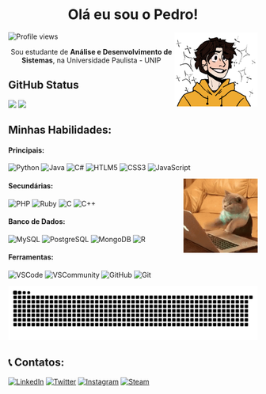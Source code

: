 <!-- Título -->
<h1 align="center"> Olá eu sou o Pedro! </h1>

<!-- Icone -->
<img align="right" height="150" alt="Pedro-Icon" src="./img/icon.png"/>

<!-- Contador de visualizações do perfil -->
<p align="left"> <img src="https://komarev.com/ghpvc/?username=PedroA07&color=yellow" alt="Profile views" /> </p>

<!-- Introdução -->
<p align="center"> Sou estudante de <b>Análise e Desenvolvimento de Sistemas</b>, na Universidade Paulista - UNIP </p>

<!-- GitHub Status -->
## GitHub Status

<div>
  <a href="https://github.com/PedroA07"></a>
  <img loading="lazy" height="180em" src="https://github-readme-stats.vercel.app/api?username=PedroA07&show_icons=true&theme=dracula&include_all_commits=true&count_private=true"/>
  <img loading="lazy" height="180em" src="https://github-readme-stats.vercel.app/api/top-langs/?username=PedroA07&layout=compact&langs_count=7&theme=dracula"/> 
</div>

<!-- Minhas Skills -->
## Minhas Habilidades:

<!-- Linguagens -->
#### Principais:
![Python](https://img.shields.io/badge/Python-3776AB?style=for-the-badge&logo=python&logoColor=white)
![Java](https://img.shields.io/badge/Java-ED8B00?style=for-the-badge&logo=openjdk&logoColor=white)
![C#](https://img.shields.io/badge/C%23-239120?style=for-the-badge&logo=c-sharp&logoColor=white)
![HTLM5](https://img.shields.io/badge/HTML5-E34F26?style=for-the-badge&logo=html5&logoColor=white)
![CSS3](https://img.shields.io/badge/CSS3-1572B6?style=for-the-badge&logo=css3&logoColor=white)
![JavaScript](https://img.shields.io/badge/JavaScript-F7DF1E?style=for-the-badge&logo=javascript&logoColor=black)

<img align="right" height="150px" src="./img/cat-computer.gif">

#### Secundárias:
![PHP](https://img.shields.io/badge/PHP-777BB4?style=for-the-badge&logo=php&logoColor=white)
![Ruby](https://img.shields.io/badge/Ruby-CC342D?style=for-the-badge&logo=ruby&logoColor=white)
![C](https://img.shields.io/badge/C-00599C?style=for-the-badge&logo=c&logoColor=white) 
![C++](https://img.shields.io/badge/C%2B%2B-00599C?style=for-the-badge&logo=c%2B%2B&logoColor=white)

<!-- Banco de Dados -->
#### Banco de Dados:
![MySQL](https://img.shields.io/badge/MySQL-00000F?style=for-the-badge&logo=mysql&logoColor=white)
![PostgreSQL](https://img.shields.io/badge/PostgreSQL-316192?style=for-the-badge&logo=postgresql&logoColor=white)
![MongoDB](https://img.shields.io/badge/MongoDB-4EA94B?style=for-the-badge&logo=mongodb&logoColor=white)
![R](https://img.shields.io/badge/R-276DC3?style=for-the-badge&logo=r&logoColor=white)
<!-- Ferramentas -->
#### Ferramentas:
![VSCode](https://img.shields.io/badge/Visual_Studio_Code-0078D4?style=for-the-badge&logo=visual%20studio%20code&logoColor=white)
![VSCommunity](https://img.shields.io/badge/Visual_Studio-5C2D91?style=for-the-badge&logo=visual%20studio&logoColor=white)
![GitHub](https://img.shields.io/badge/GitHub-100000?style=for-the-badge&logo=github&logoColor=white)
![Git](https://img.shields.io/badge/GIT-E44C30?style=for-the-badge&logo=git&logoColor=white)

<picture>
  <source media="(prefers-color-scheme: dark)" srcset="https://raw.githubusercontent.com/PedroA07/PedroA07/output/github-contribution-grid-snake-dark.svg">
  <source media="(prefers-color-scheme: light)" srcset="https://raw.githubusercontent.com/PedroA07/PedroA07/output/github-contribution-grid-snake.svg">
  <img alt="github contribution grid snake animation" src="https://raw.githubusercontent.com/PedroA07/PedroA07/output/github-contribution-grid-snake.svg">
</picture>

<!-- Contatos -->
## 📞 Contatos:

<div>
  <a href="https://www.linkedin.com/in/pedroandradepereira/" target="_blank"><img src="https://img.shields.io/badge/LinkedIn-0077B5?style=for-the-badge&logo=linkedin&logoColor=white" target="_blank" alt="LinkedIn"></a>
  <a href="https://twitter.com/home" target="_blank"><img src="https://img.shields.io/badge/Twitter-1DA1F2?style=for-the-badge&logo=twitter&logoColor=white" target="_blank" alt="Twitter"></a>
  <a href="https://www.instagram.com/pedro.drad/" target="_blank"><img src="https://img.shields.io/badge/Instagram-E4405F?style=for-the-badge&logo=instagram&logoColor=white" target="_blank" alt="Instagram"></a>
  <a href="https://steamcommunity.com/id/GamesPedr0/" target="_blank"><img src="https://img.shields.io/badge/Steam-000000?style=for-the-badge&logo=steam&logoColor=white" target="_blank" alt="Steam"></a>
</div>